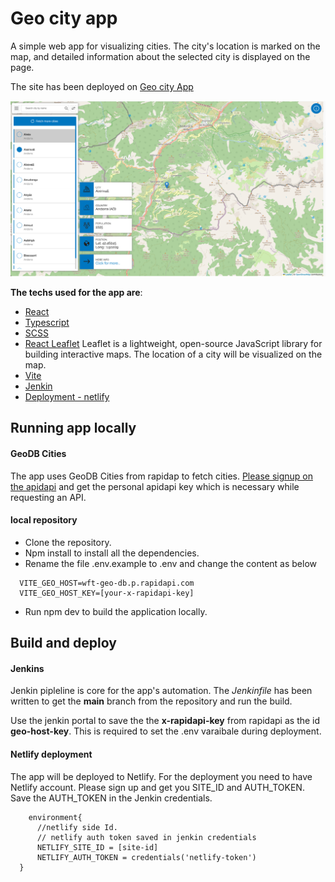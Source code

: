 # Geo city app

 A simple web app for visualizing cities. The city's location is marked on the map, and detailed information about the selected city is displayed on the page.

 The site has been deployed on [Geo city App](https://cool-croissant-3dce44.netlify.app/)

 ![Project Screenshot](public/screenshot.png)

 **The techs used for the app are**:
- [React](https://react.dev/) 
- [Typescript](https://www.typescriptlang.org/)
- [SCSS](https://sass-lang.com/)
- [React Leaflet](https://react-leaflet.js.org/)
    Leaflet is a lightweight, open-source JavaScript library for building interactive maps. The location of a city will be visualized on the map.
- [Vite](https://vite.dev/) 
- [Jenkin](https://www.jenkins.io/)
- [Deployment - netlify](https://www.netlify.com/)

## Running app locally

  #### GeoDB Cities
  The app uses GeoDB Cities from rapidap to fetch cities. [Please signup on the apidapi](https://rapidapi.com/wirefreethought/api/geodb-cities) and get the personal apidapi key which is necessary while requesting an API.

  #### local repository
- Clone the repository.
- Npm install to install all the dependencies.
- Rename the file .env.example to .env and change the content as below

```
  VITE_GEO_HOST=wft-geo-db.p.rapidapi.com
  VITE_GEO_HOST_KEY=[your-x-rapidapi-key]
```

  - Run npm dev to build the application locally.

## Build and deploy

  #### Jenkins
  Jenkin pipleline is core for the app's automation. The *Jenkinfile* has been written to get the **main** branch from the repository and run the build.

  Use the jenkin portal to save the the **x-rapidapi-key** from rapidapi as the id **geo-host-key**. This is required to set the .env varaibale during deployment.

  #### Netlify deployment
  The app will be deployed to Netlify. For the deployment you need to have Netlify account. Please sign up and get you SITE_ID and AUTH_TOKEN. Save the AUTH_TOKEN in the Jenkin credentials.

  ```
      environment{
        //netlify side Id.
        // netlify auth token saved in jenkin credentials
        NETLIFY_SITE_ID = [site-id]
        NETLIFY_AUTH_TOKEN = credentials('netlify-token')
    }
  ```